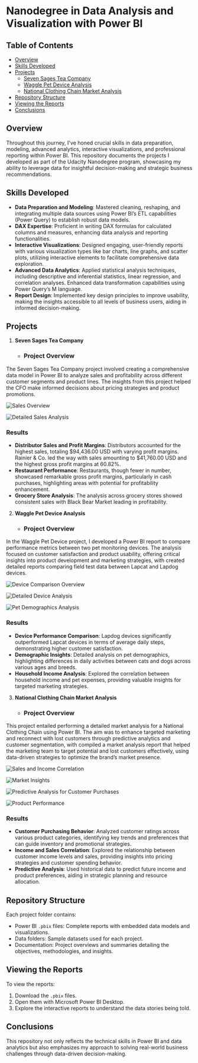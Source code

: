 # Nanodegree in Data Analysis and Visualization with Power BI

## Table of Contents
- [Overview](#overview)
- [Skills Developed](#skills-developed)
- [Projects](#projects)
  - [Seven Sages Tea Company](#seven-sages-tea-company)
  - [Waggle Pet Device Analysis](#waggle-pet-device-analysis)
  - [National Clothing Chain Market Analysis](#national-clothing-chain-market-analysis)
- [Repository Structure](#repository-structure)
- [Viewing the Reports](#viewing-the-reports)
- [Conclusions](#conclusions)

## Overview
Throughout this journey, I've honed crucial skills in data preparation, modeling, advanced analytics, interactive visualizations, and professional reporting within Power BI. This repository documents the projects I developed as part of the Udacity Nanodegree program, showcasing my ability to leverage data for insightful decision-making and strategic business recommendations.

## Skills Developed
- **Data Preparation and Modeling**: Mastered cleaning, reshaping, and integrating multiple data sources using Power BI’s ETL capabilities (Power Query) to establish robust data models.
- **DAX Expertise**: Proficient in writing DAX formulas for calculated columns and measures, enhancing data analysis and reporting functionalities.
- **Interactive Visualizations**: Designed engaging, user-friendly reports with various visualization types like bar charts, line graphs, and scatter plots, utilizing interactive elements to facilitate comprehensive data exploration.
- **Advanced Data Analytics**: Applied statistical analysis techniques, including descriptive and inferential statistics, linear regression, and correlation analyses. Enhanced data transformation capabilities using Power Query’s M language.
- **Report Design**: Implemented key design principles to improve usability, making the insights accessible to all levels of business users, aiding in informed decision-making.

## Projects
1. **Seven Sages Tea Company**
   - ### Project Overview
The Seven Sages Tea Company project involved creating a comprehensive data model in Power BI to analyze sales and profitability across different customer segments and product lines. The insights from this project helped the CFO make informed decisions about pricing strategies and product promotions.

![Sales Overview](Project%201/Results/1st%20res%20P1.PNG)

![Detailed Sales Analysis](Project%201/Results/2nd%20res%20P1.PNG)

### Results
- **Distributor Sales and Profit Margins**: Distributors accounted for the highest sales, totaling $94,436.00 USD with varying profit margins. Rainier & Co. led the way with sales amounting to $41,760.00 USD and the highest gross profit margins at 60.82%.
- **Restaurant Performance**: Restaurants, though fewer in number, showcased remarkable gross profit margins, particularly in cash purchases, highlighting areas with potential for profitability enhancement.
- **Grocery Store Analysis**: The analysis across grocery stores showed consistent sales with Black Bear Market leading in profitability.


2. **Waggle Pet Device Analysis**
   - ### Project Overview
In the Waggle Pet Device project, I developed a Power BI report to compare performance metrics between two pet monitoring devices. The analysis focused on customer satisfaction and product usability, offering critical insights into product development and marketing strategies, with created detailed reports comparing field test data between Lapcat and Lapdog devices.

![Device Comparison Overview](Project%202/Results/1st%20res%20P2.PNG)

![Detailed Device Analysis](Project%202/Results/2nd%20res%20P2.PNG)

![Pet Demographics Analysis](Project%202/Results/3rd%20res%20P2.PNG)

### Results
- **Device Performance Comparison**: Lapdog devices significantly outperformed Lapcat devices in terms of average daily steps, demonstrating higher customer satisfaction.
- **Demographic Insights**: Detailed analysis on pet demographics, highlighting differences in daily activities between cats and dogs across various ages and breeds.
- **Household Income Analysis**: Explored the correlation between household income and pet expenses, providing valuable insights for targeted marketing strategies.

3. **National Clothing Chain Market Analysis**
   - ### Project Overview
This project entailed performing a detailed market analysis for a National Clothing Chain using Power BI. The aim was to enhance targeted marketing and reconnect with lost customers through predictive analytics and customer segmentation, with compiled a market analysis report that helped the marketing team to target potential and lost customers effectively, using data-driven strategies to optimize the brand’s market presence.

![Sales and Income Correlation](Project%203/Results/1st%20res%20P3.PNG)

![Market Insights](Project%203/Results/2nd%20res%20P3.PNG)

![Predictive Analysis for Customer Purchases](Project%203/Results/3rd%20res%20P3.PNG)

![Product Performance](Project%203/Results/4th%20res%20P3.PNG)


### Results
- **Customer Purchasing Behavior**: Analyzed customer ratings across various product categories, identifying key trends and preferences that can guide inventory and promotional strategies.
- **Income and Sales Correlation**: Explored the relationship between customer income levels and sales, providing insights into pricing strategies and customer spending behavior.
- **Predictive Analysis**: Used historical data to predict future income and product preferences, aiding in strategic planning and resource allocation.


## Repository Structure
Each project folder contains:
- Power BI `.pbix` files: Complete reports with embedded data models and visualizations.
- Data folders: Sample datasets used for each project.
- Documentation: Project overviews and summaries detailing the objectives, methodologies, and insights.

## Viewing the Reports
To view the reports:
1. Download the `.pbix` files.
2. Open them with Microsoft Power BI Desktop.
3. Explore the interactive reports to understand the data stories being told.

## Conclusions
This repository not only reflects the technical skills in Power BI and data analytics but also emphasizes my approach to solving real-world business challenges through data-driven decision-making.
